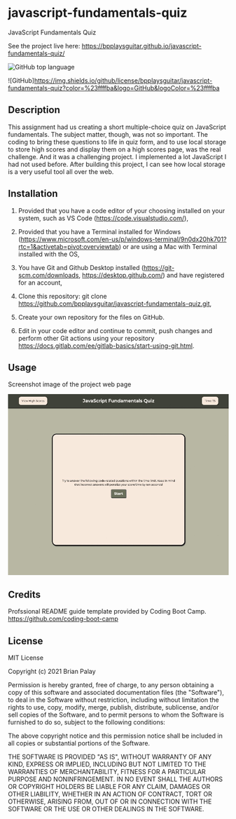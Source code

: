# javascript-fundamentals-quiz

JavaScript Fundamentals Quiz

See the project live here:
https://bpplaysguitar.github.io/javascript-fundamentals-quiz/

![GitHub top language](https://img.shields.io/github/languages/top/bpplaysguitar/javascript-fundamentals-quiz?color=%23ffb3ba&logo=GitHub&logoColor=%23ffb3ba)

![GitHub]https://img.shields.io/github/license/bpplaysguitar/javascript-fundamentals-quiz?color=%23ffffba&logo=GitHub&logoColor=%23ffffba

## Description
This assignment had us creating a short multiple-choice quiz on JavaScript fundamentals. The subject matter, though, was not so important. The coding to bring these questions to life in quiz form, and to use local storage to store high scores and display them on a high scores page, was the real challenge. And it was a challenging project. I implemented a lot JavaScript I had not used before. After building this project, I can see how local storage is a very useful tool all over the web.


## Installation

1. Provided that you have a code editor of your choosing installed on your system, such as VS Code (https://code.visualstudio.com/),

2. Provided that you have a Terminal installed for Windows (https://www.microsoft.com/en-us/p/windows-terminal/9n0dx20hk701?rtc=1&activetab=pivot:overviewtab) or are using a Mac with Terminal installed with the OS,

3. You have Git and Github Desktop installed (https://git-scm.com/downloads, https://desktop.github.com/) and have registered for an account,

4. Clone this repository:
git clone https://github.com/bpplaysguitar/javascript-fundamentals-quiz.git,

5. Create your own repository for the files on GitHub.

6. Edit in your code editor and continue to commit, push changes and perform other Git actions using your repository https://docs.gitlab.com/ee/gitlab-basics/start-using-git.html.

## Usage

Screenshot image of the project web page

![](assets/images/screenshot.jpg)

## Credits

Profssional README guide template provided by Coding Boot Camp. https://github.com/coding-boot-camp

## License

MIT License

Copyright (c) 2021 Brian Palay

Permission is hereby granted, free of charge, to any person obtaining a copy
of this software and associated documentation files (the "Software"), to deal
in the Software without restriction, including without limitation the rights
to use, copy, modify, merge, publish, distribute, sublicense, and/or sell
copies of the Software, and to permit persons to whom the Software is
furnished to do so, subject to the following conditions:

The above copyright notice and this permission notice shall be included in all
copies or substantial portions of the Software.

THE SOFTWARE IS PROVIDED "AS IS", WITHOUT WARRANTY OF ANY KIND, EXPRESS OR
IMPLIED, INCLUDING BUT NOT LIMITED TO THE WARRANTIES OF MERCHANTABILITY,
FITNESS FOR A PARTICULAR PURPOSE AND NONINFRINGEMENT. IN NO EVENT SHALL THE
AUTHORS OR COPYRIGHT HOLDERS BE LIABLE FOR ANY CLAIM, DAMAGES OR OTHER
LIABILITY, WHETHER IN AN ACTION OF CONTRACT, TORT OR OTHERWISE, ARISING FROM,
OUT OF OR IN CONNECTION WITH THE SOFTWARE OR THE USE OR OTHER DEALINGS IN THE
SOFTWARE.
